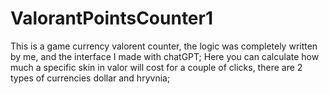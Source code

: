 # ValorantPointsCounter1
This is a game currency valorent counter, the logic was completely written by me, and the interface I made with chatGPT;
Here you can calculate how much a specific skin in valor will cost for a couple of clicks, there are 2 types of currencies dollar and hryvnia;
